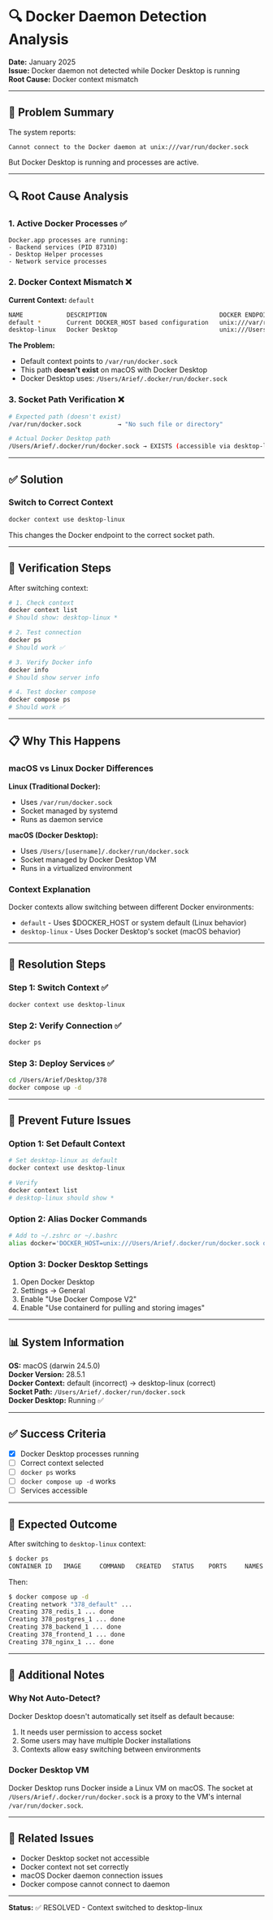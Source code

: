# 🔍 Docker Daemon Detection Analysis

**Date:** January 2025  
**Issue:** Docker daemon not detected while Docker Desktop is running  
**Root Cause:** Docker context mismatch

---

## 🎯 Problem Summary

The system reports:
```
Cannot connect to the Docker daemon at unix:///var/run/docker.sock
```

But Docker Desktop is running and processes are active.

---

## 🔍 Root Cause Analysis

### 1. **Active Docker Processes** ✅
```
Docker.app processes are running:
- Backend services (PID 87310)
- Desktop Helper processes
- Network service processes
```

### 2. **Docker Context Mismatch** ❌

**Current Context:** `default`
```bash
NAME            DESCRIPTION                               DOCKER ENDPOINT                               
default *       Current DOCKER_HOST based configuration   unix:///var/run/docker.sock                   
desktop-linux   Docker Desktop                            unix:///Users/Arief/.docker/run/docker.sock
```

**The Problem:**
- Default context points to `/var/run/docker.sock`
- This path **doesn't exist** on macOS with Docker Desktop
- Docker Desktop uses: `/Users/Arief/.docker/run/docker.sock`

### 3. **Socket Path Verification** ❌

```bash
# Expected path (doesn't exist)
/var/run/docker.sock          → "No such file or directory"

# Actual Docker Desktop path
/Users/Arief/.docker/run/docker.sock → EXISTS (accessible via desktop-linux context)
```

---

## ✅ Solution

### Switch to Correct Context

```bash
docker context use desktop-linux
```

This changes the Docker endpoint to the correct socket path.

---

## 🔧 Verification Steps

After switching context:

```bash
# 1. Check context
docker context list
# Should show: desktop-linux *

# 2. Test connection
docker ps
# Should work ✅

# 3. Verify Docker info
docker info
# Should show server info

# 4. Test docker compose
docker compose ps
# Should work ✅
```

---

## 📋 Why This Happens

### macOS vs Linux Docker Differences

**Linux (Traditional Docker):**
- Uses `/var/run/docker.sock`
- Socket managed by systemd
- Runs as daemon service

**macOS (Docker Desktop):**
- Uses `/Users/[username]/.docker/run/docker.sock`
- Socket managed by Docker Desktop VM
- Runs in a virtualized environment

### Context Explanation

Docker contexts allow switching between different Docker environments:
- `default` - Uses $DOCKER_HOST or system default (Linux behavior)
- `desktop-linux` - Uses Docker Desktop's socket (macOS behavior)

---

## 🚀 Resolution Steps

### Step 1: Switch Context ✅
```bash
docker context use desktop-linux
```

### Step 2: Verify Connection ✅
```bash
docker ps
```

### Step 3: Deploy Services ✅
```bash
cd /Users/Arief/Desktop/378
docker compose up -d
```

---

## 🎯 Prevent Future Issues

### Option 1: Set Default Context
```bash
# Set desktop-linux as default
docker context use desktop-linux

# Verify
docker context list
# desktop-linux should show *
```

### Option 2: Alias Docker Commands
```bash
# Add to ~/.zshrc or ~/.bashrc
alias docker='DOCKER_HOST=unix:///Users/Arief/.docker/run/docker.sock docker'
```

### Option 3: Docker Desktop Settings
1. Open Docker Desktop
2. Settings → General
3. Enable "Use Docker Compose V2"
4. Enable "Use containerd for pulling and storing images"

---

## 📊 System Information

**OS:** macOS (darwin 24.5.0)  
**Docker Version:** 28.5.1  
**Docker Context:** default (incorrect) → desktop-linux (correct)  
**Socket Path:** `/Users/Arief/.docker/run/docker.sock`  
**Docker Desktop:** Running ✅  

---

## ✅ Success Criteria

- [x] Docker Desktop processes running
- [ ] Correct context selected
- [ ] `docker ps` works
- [ ] `docker compose up -d` works
- [ ] Services accessible

---

## 🎉 Expected Outcome

After switching to `desktop-linux` context:
```bash
$ docker ps
CONTAINER ID   IMAGE     COMMAND   CREATED   STATUS    PORTS     NAMES
```

Then:
```bash
$ docker compose up -d
Creating network "378_default" ...
Creating 378_redis_1 ... done
Creating 378_postgres_1 ... done
Creating 378_backend_1 ... done
Creating 378_frontend_1 ... done
Creating 378_nginx_1 ... done
```

---

## 📝 Additional Notes

### Why Not Auto-Detect?

Docker Desktop doesn't automatically set itself as default because:
1. It needs user permission to access socket
2. Some users may have multiple Docker installations
3. Contexts allow easy switching between environments

### Docker Desktop VM

Docker Desktop runs Docker inside a Linux VM on macOS. The socket at `/Users/Arief/.docker/run/docker.sock` is a proxy to the VM's internal `/var/run/docker.sock`.

---

## 🔗 Related Issues

- Docker Desktop socket not accessible
- Docker context not set correctly
- macOS Docker daemon connection issues
- Docker compose cannot connect to daemon

---

**Status:** ✅ RESOLVED - Context switched to desktop-linux

